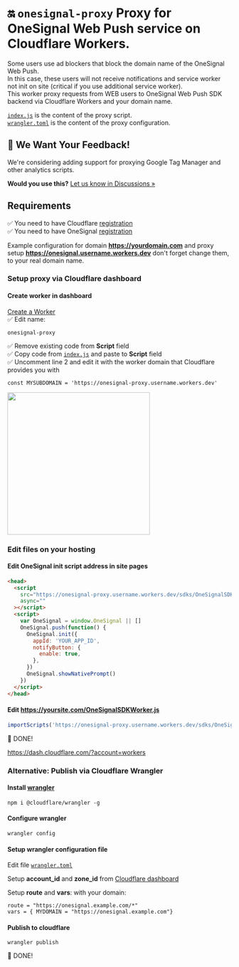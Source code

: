 # 🔛 `onesignal-proxy` Proxy for OneSignal Web Push service on Cloudflare Workers.

Some users use ad blockers that block the domain name of the OneSignal Web Push.  
In this case, these users will not receive notifications and service worker not init on site (critical if you use additional service worker).  
This worker proxy requests from WEB users to OneSignal Web Push SDK backend via Cloudflare Workers and your domain name.

[`index.js`](https://github.com/verificatorrus/onesignal-proxy/blob/master/index.js) is the content of the proxy script.  
[`wrangler.toml`](https://github.com/verificatorrus/onesignal-proxy/blob/master/wrangler.toml) is the content of the proxy configuration.

## 💬 We Want Your Feedback!

We're considering adding support for proxying Google Tag Manager and other analytics scripts.

**Would you use this?** [Let us know in Discussions »](https://github.com/verificatorrus/onesignal-proxy/discussions)

## Requirements

✅ You need to have Cloudflare [registration](https://dash.cloudflare.com/login)  
✅ You need to have OneSignal [registration](https://dash.cloudflare.com/login)

Example configuration for domain **https://yourdomain.com** and proxy setup **https://onesignal.username.workers.dev** don't forget change them, to your real domain name.


### Setup proxy via Cloudflare dashboard

#### Create worker in dashboard

[Create a Worker](https://dash.cloudflare.com/?account=workers)  
✅ Edit name:

```
onesignal-proxy
```

✅ Remove existing code from **Script** field  
✅ Copy code from [`index.js`](https://github.com/verificatorrus/onesignal-proxy/blob/master/index.js) and paste to **Script** field  
✅ Uncomment line 2 and edit it with the worker domain that Cloudflare provides you with

```
const MYSUBDOMAIN = 'https://onesignal-proxy.username.workers.dev'
```
<img src="https://raw.githubusercontent.com/verificatorrus/onesignal-proxy/master/create-worker-dashboard.png"  width="320">


### Edit files on your hosting

#### Edit OneSignal init script address in site pages

```html
<head>
  <script
    src="https://onesignal-proxy.username.workers.dev/sdks/OneSignalSDK.js"
    async=""
  ></script>
  <script>
    var OneSignal = window.OneSignal || []
    OneSignal.push(function() {
      OneSignal.init({
        appId: 'YOUR_APP_ID',
        notifyButton: {
          enable: true,
        },
      })
      OneSignal.showNativePrompt()
    })
  </script>
</head>
```

#### Edit https://yoursite.com/OneSignalSDKWorker.js

```javascript
importScripts('https://onesignal-proxy.username.workers.dev/sdks/OneSignalSDK.js')
```

🎉 DONE!

https://dash.cloudflare.com/?account=workers

### Alternative: Publish via Cloudflare Wrangler

#### Install [wrangler](https://github.com/cloudflare/wrangler)

```
npm i @cloudflare/wrangler -g
```

#### Configure wrangler

```
wrangler config
```

#### Setup wrangler configuration file

Edit file [`wrangler.toml`](https://github.com/verificatorrus/onesignal-proxy/blob/master/wrangler.toml)

Setup **account_id** and **zone_id** from [Cloudflare dashboard](https://dash.cloudflare.com/?zone=)

Setup **route** and **vars**: with your domain:

```
route = "https://onesignal.example.com/*"
vars = { MYDOMAIN = "https://onesignal.example.com"}
```

#### Publish to cloudflare

```
wrangler publish
```

🎉 DONE!
